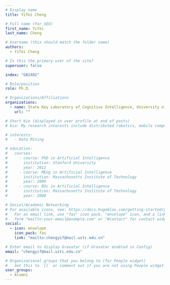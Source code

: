 ```yaml
---
# Display name
title: Yifei Cheng

# Full name (for SEO)
first_name: Yifei
last_name: Cheng

# Username (this should match the folder name)
authors:
  - Yifei Cheng

# Is this the primary user of the site?
superuser: false

index: "GB2402"

# Role/position
role: Ph.D.

# Organizations/Affiliations
organizations:
  - name: State Key Laboratory of Cognitive Intelligence, University of Science and Technology of China
    url: ""

# Short bio (displayed in user profile at end of posts)
# bio: My research interests include distributed robotics, mobile computing and programmable matter.

# interests:
#   - Data Mining

# education:
#   courses:
#     - course: PhD in Artificial Intelligence
#       institution: Stanford University
#       year: 2012
#     - course: MEng in Artificial Intelligence
#       institution: Massachusetts Institute of Technology
#       year: 2009
#     - course: BSc in Artificial Intelligence
#       institution: Massachusetts Institute of Technology
#       year: 2008

# Social/Academic Networking
# For available icons, see: https://docs.hugoblox.com/getting-started/page-builder/#icons
#   For an email link, use "fas" icon pack, "envelope" icon, and a link in the
#   form "mailto:your-email@example.com" or "#contact" for contact widget.
social:
  - icon: envelope
    icon_pack: fas
    link: "mailto:chengyif@mail.ustc.edu.cn"

# Enter email to display Gravatar (if Gravatar enabled in Config)
email: "chengyif@mail.ustc.edu.cn"

# Organizational groups that you belong to (for People widget)
#   Set this to `[]` or comment out if you are not using People widget.
user_groups:
  - Alumni
---
```

